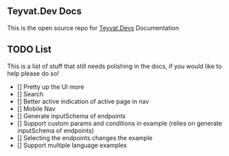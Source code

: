 ## Teyvat.Dev Docs

This is the open source repo for [Teyvat.Devs](https://teyvat.dev) Documentation

## TODO List

This is a list of stuff that still needs polishing in the docs, if you would like to help please do so!

- [] Pretty up the UI more
- [] Search
- [] Better active indication of active page in nav
- [] Mobile Nav
- [] Generate inputSchema of endpoints
- [] Support custom params and conditions in example (relies on generate inputSchema of endpoints)
- [] Selecting the endpoints changes the example 
- [] Support multiple language examples